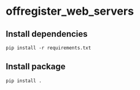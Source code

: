 offregister_web_servers
===============

## Install dependencies

    pip install -r requirements.txt

## Install package

    pip install .
